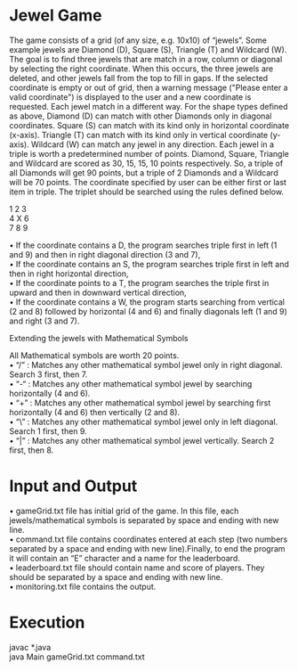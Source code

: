 # Jewel Game

The game consists of a grid (of any size, e.g. 10x10) of “jewels”. Some example jewels are Diamond (D), 
Square (S), Triangle (T) and Wildcard (W). The goal is to find three jewels that are match in a row, column or diagonal by selecting the right 
coordinate. When this occurs, the three jewels are deleted, and other jewels fall from the top to fill in gaps. If the selected coordinate is empty 
or out of grid, then a warning message ("Please enter a valid coordinate") is displayed to the user and a new coordinate is requested.
Each jewel match in a different way. For the shape types defined as above, Diamond (D) can match with other Diamonds only in diagonal coordinates. 
Square (S) can match with its kind only in horizontal coordinate (x-axis). Triangle (T) can match with its kind only in vertical coordinate (y-axis). 
Wildcard (W) can match any jewel in any direction. Each jewel in a triple is worth a predetermined number of points. Diamond, Square, Triangle and Wildcard 
are scored as 30, 15, 15, 10 points respectively. So, a triple of all Diamonds will get 90 points, but a triple of 2 Diamonds and a Wildcard will be 70 points. 
The coordinate specified by user can be either first or last item in triple. The triplet should be searched using the rules defined below.
  
  1 2 3  
  4 X 6  
  7 8 9  
  
• If the coordinate contains a D, the program searches triple first in left (1 and 9) and then in right diagonal direction (3 and 7),  
• If the coordinate contains an S, the program searches triple first in left and then in right horizontal direction,  
• If the coordinate points to a T, the program searches the triple first in upward and then in downward vertical direction,  
• If the coordinate contains a W, the program starts searching from vertical (2 and 8) followed by horizontal (4 and 6) and finally diagonals left (1 and 9) and right (3 and 7).

Extending the jewels with Mathematical Symbols

All Mathematical symbols are worth 20 points.  
• “/” : Matches any other mathematical symbol jewel only in right diagonal. Search 3 first, then 7.  
• “-“ : Matches any other mathematical symbol jewel by searching horizontally (4 and 6).  
• “+” : Matches any other mathematical symbol jewel by searching first horizontally (4 and 6) then vertically (2 and 8).  
• “\” : Matches any other mathematical symbol jewel only in left diagonal. Search 1 first, then 9.  
• “|” : Matches any other mathematical symbol jewel vertically. Search 2 first, then 8.

# Input and Output
• gameGrid.txt file has initial grid of the game. In this file, each jewels/mathematical symbols is separated by space and ending with new line.  
• command.txt file contains coordinates entered at each step (two numbers separated by a space and ending with new line).Finally, to end the program it will contain an “E” character and a name for the leaderboard.  
• leaderboard.txt file should contain name and score of players. They should be separated by a space and ending with new line.  
• monitoring.txt file contains the output.  

# Execution
   javac *.java  
   java Main gameGrid.txt command.txt
